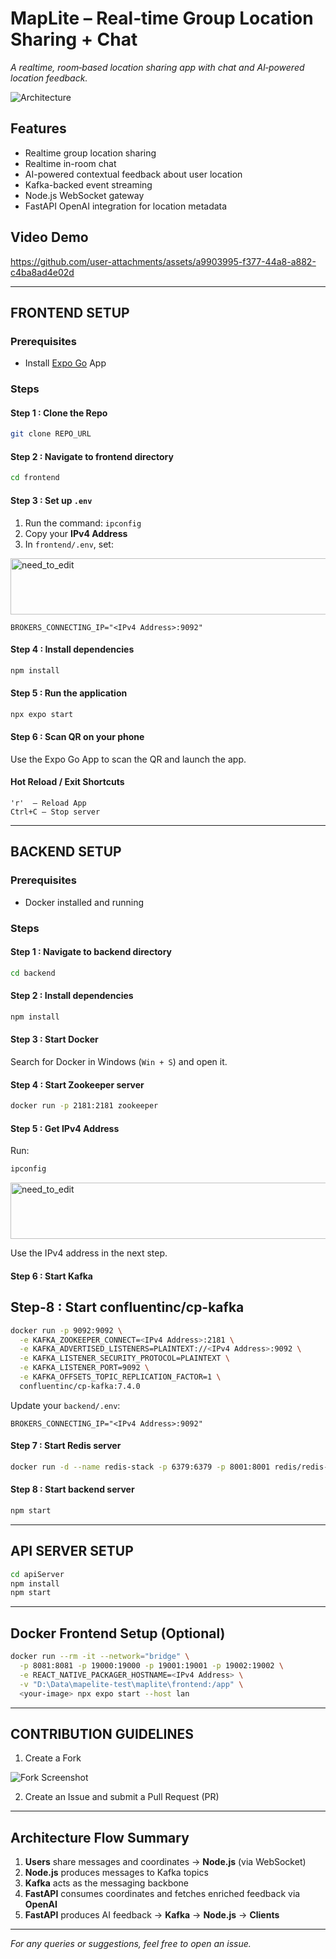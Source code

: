 # MapLite – Real‑time Group Location Sharing + Chat

*A realtime, room‑based location sharing app with chat and AI‑powered location feedback.*

![Architecture](https://github.com/user-attachments/assets/6d81e12a-14e3-4c23-a76f-62d216a37553)

## Features

* Realtime group location sharing
* Realtime in-room chat
* AI-powered contextual feedback about user location
* Kafka-backed event streaming
* Node.js WebSocket gateway
* FastAPI OpenAI integration for location metadata

## Video Demo

https://github.com/user-attachments/assets/a9903995-f377-44a8-a882-c4ba8ad4e02d

---

## FRONTEND SETUP

### Prerequisites

* Install [Expo Go](https://expo.dev/go) App

### Steps

#### Step 1 : Clone the Repo

```bash
git clone REPO_URL
```

#### Step 2 : Navigate to frontend directory

```bash
cd frontend
```

#### Step 3 : Set up `.env`

1. Run the command: `ipconfig`
2. Copy your **IPv4 Address**
3. In `frontend/.env`, set:
<img width="696" height="90" alt="need_to_edit" src="https://github.com/user-attachments/assets/0ea3df1e-420b-4bad-a987-db574da8cfaa" />

```env
BROKERS_CONNECTING_IP="<IPv4 Address>:9092"
```

#### Step 4 : Install dependencies

```bash
npm install
```

#### Step 5 : Run the application

```bash
npx expo start
```

#### Step 6 : Scan QR on your phone

Use the Expo Go App to scan the QR and launch the app.

#### Hot Reload / Exit Shortcuts

```
'r'  – Reload App
Ctrl+C – Stop server
```

---

## BACKEND SETUP

### Prerequisites

* Docker installed and running

### Steps

#### Step 1 : Navigate to backend directory

```bash
cd backend
```

#### Step 2 : Install dependencies

```bash
npm install
```

#### Step 3 : Start Docker

Search for Docker in Windows (`Win + S`) and open it.

#### Step 4 : Start Zookeeper server

```bash
docker run -p 2181:2181 zookeeper
```

#### Step 5 : Get IPv4 Address

Run:

```bash
ipconfig
```
<img width="696" height="90" alt="need_to_edit" src="https://github.com/user-attachments/assets/0ea3df1e-420b-4bad-a987-db574da8cfaa" />


Use the IPv4 address in the next step.

#### Step 6 : Start Kafka

## Step-8 : Start confluentinc/cp-kafka

```bash
docker run -p 9092:9092 \
  -e KAFKA_ZOOKEEPER_CONNECT=<IPv4 Address>:2181 \
  -e KAFKA_ADVERTISED_LISTENERS=PLAINTEXT://<IPv4 Address>:9092 \
  -e KAFKA_LISTENER_SECURITY_PROTOCOL=PLAINTEXT \
  -e KAFKA_LISTENER_PORT=9092 \
  -e KAFKA_OFFSETS_TOPIC_REPLICATION_FACTOR=1 \
  confluentinc/cp-kafka:7.4.0
```


Update your `backend/.env`:

```env
BROKERS_CONNECTING_IP="<IPv4 Address>:9092"
```

#### Step 7 : Start Redis server

```bash
docker run -d --name redis-stack -p 6379:6379 -p 8001:8001 redis/redis-stack:latest
```

#### Step 8 : Start backend server

```bash
npm start
```

---

## API SERVER SETUP

```bash
cd apiServer
npm install
npm start
```

---

## Docker Frontend Setup (Optional)

```bash
docker run --rm -it --network="bridge" \
  -p 8081:8081 -p 19000:19000 -p 19001:19001 -p 19002:19002 \
  -e REACT_NATIVE_PACKAGER_HOSTNAME=<IPv4 Address> \
  -v "D:\Data\mapelite-test\maplite\frontend:/app" \
  <your-image> npx expo start --host lan
```

---

## CONTRIBUTION GUIDELINES

1. Create a Fork

![Fork Screenshot](https://github.com/user-attachments/assets/f216e854-db60-4e13-ac9c-efdda0549e6f)

2. Create an Issue and submit a Pull Request (PR)

---

## Architecture Flow Summary

1. **Users** share messages and coordinates → **Node.js** (via WebSocket)
2. **Node.js** produces messages to Kafka topics
3. **Kafka** acts as the messaging backbone
4. **FastAPI** consumes coordinates and fetches enriched feedback via **OpenAI**
5. **FastAPI** produces AI feedback → **Kafka** → **Node.js** → **Clients**

---

*For any queries or suggestions, feel free to open an issue.*


